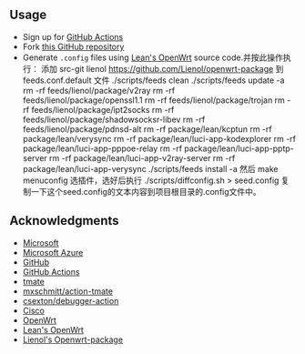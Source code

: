 ## Usage

- Sign up for [GitHub Actions](https://github.com/features/actions/signup)
- Fork [this GitHub repository](https://github.com/sypopo/Actions-OpenWrt)
- Generate `.config` files using [Lean's OpenWrt](https://github.com/coolsnowwolf/lede) source code.并按此操作执行：
添加 src-git lienol https://github.com/Lienol/openwrt-package 到 feeds.conf.default 文件
./scripts/feeds clean
./scripts/feeds update -a
rm -rf feeds/lienol/package/v2ray
rm -rf feeds/lienol/package/openssl1.1
rm -rf feeds/lienol/package/trojan
rm -rf feeds/lienol/package/ipt2socks
rm -rf feeds/lienol/package/shadowsocksr-libev
rm -rf feeds/lienol/package/pdnsd-alt
rm -rf package/lean/kcptun
rm -rf package/lean/verysync
rm -rf package/lean/luci-app-kodexplorer
rm -rf package/lean/luci-app-pppoe-relay
rm -rf package/lean/luci-app-pptp-server
rm -rf package/lean/luci-app-v2ray-server
rm -rf package/lean/luci-app-verysync
./scripts/feeds install -a
然后 make menuconfig 选插件，选好后执行 ./scripts/diffconfig.sh > seed.config 复制一下这个seed.config的文本内容到项目根目录的.config文件中。

## Acknowledgments

- [Microsoft](https://www.microsoft.com)
- [Microsoft Azure](https://azure.microsoft.com)
- [GitHub](https://github.com)
- [GitHub Actions](https://github.com/features/actions)
- [tmate](https://github.com/tmate-io/tmate)
- [mxschmitt/action-tmate](https://github.com/mxschmitt/action-tmate)
- [csexton/debugger-action](https://github.com/csexton/debugger-action)
- [Cisco](https://www.cisco.com/)
- [OpenWrt](https://github.com/openwrt/openwrt)
- [Lean's OpenWrt](https://github.com/coolsnowwolf/lede)
- [Lienol's Openwrt-package](https://github.com/Lienol/openwrt-package)
